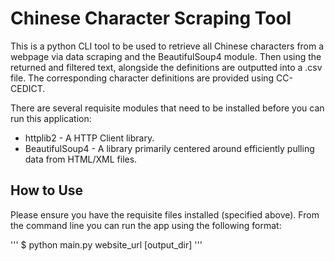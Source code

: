 # Chinese Character Scraping Tool

This is a python CLI tool to be used to retrieve all Chinese characters from a webpage via data scraping and the BeautifulSoup4 module. 
Then using the returned and filtered text, alongside the definitions are outputted into a .csv file.
The corresponding character definitions are provided using CC-CEDICT.

There are several requisite modules that need to be installed before you can run this application:
  - httplib2 - A HTTP Client library.
  - BeautifulSoup4 - A library primarily centered around efficiently pulling data from HTML/XML files.

## How to Use

Please ensure you have the requisite files installed (specified above). From the command line you can run the app using the following format:

'''
  $ python main.py website_url [output_dir]
'''

